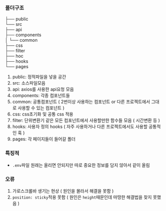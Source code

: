 ### 폴더구조
├── public      
└── src     
    ├── api     
    ├── components      
    │   └── common      
    ├── css     
    ├── filter      
    ├── hoc     
    ├── hooks       
    └── pages       

1. public: 정적파일을 넣을 공간
2. src: 소스파일모음
3. api: axios를 사용한 api요청 모음
4. components: 각종 컴포넌트들
5. common: 공통컴포넌트 ( 2번이상 사용하는 컴포넌트 or 다른 프로젝트에서 그대로 사용할 수 있는 컴포넌트 )
6. css: css초기화 및 공통 css 적용
7. filter: 단위변환기 같은 모든 컴포넌트에서 사용할만한 함수들 모음 ( 시간변환 등 )
8. hooks: 사용자 정의 hooks ( 자주 사용하거나 다른 프로젝트에서도 사용할 공통적인 훅 )
9. pages: 각 페이지들이 들어갈 폴더

### 특징적
+ `.env`파일 원래는 올리면 안되지만 따로 중요한 정보를 담지 않아서 같이 올림

### 오류
1. 가로스크롤바 생기는 현상 ( 원인을 몰라서 해결을 못함 )
2. `position: sticky`적용 못함 ( 원인은 `height`때문인데 마땅한 해결법을 찾지 못했음 )